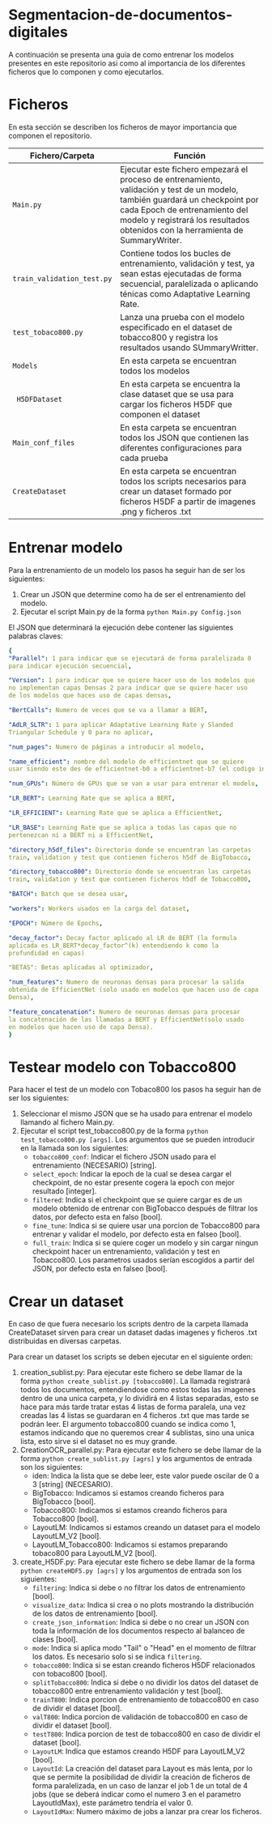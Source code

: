 
# Segmentacion-de-documentos-digitales

A continuación se presenta una guia de como entrenar los modelos presentes en este repositorio asi como al importancia de los diferentes ficheros que lo componen y como ejecutarlos.


# Ficheros
En esta sección se describen los ficheros de mayor importancia que componen el repositorio.

|        Fichero/Carpeta        | Función                          |
|----------------|-------------------------------|
|`Main.py` | Ejecutar este fichero empezará el proceso de entrenamiento, validación y test de un modelo, también guardará un checkpoint por cada Epoch de entrenamiento del modelo y registrará los resultados obtenidos con la herramienta de SummaryWriter.
|`train_validation_test.py` |Contiene todos los bucles de entrenamiento, validación y test, ya sean estas ejecutadas de forma secuencial, paralelizada o aplicando ténicas como Adaptative Learning Rate.       |
|`test_tobaco800.py`          | Lanza una prueba con el modelo especificado en el dataset de tobacco800 y registra los resultados usando SUmmaryWritter.            |
|`Models`          |En esta carpeta se encuentran todos los modelos |
|` H5DFDataset` | En esta carpeta se encuentra la clase dataset que se usa para cargar los ficheros H5DF que componen el dataset|
|`Main_conf_files`|En esta carpeta se encuentran todos los JSON que contienen las diferentes configuraciones para cada prueba|
|`CreateDataset`|En esta carpeta se encuentran todos los scripts necesarios para crear un dataset formado por ficheros H5DF a partir de imagenes .png y ficheros .txt|

# Entrenar modelo
Para la entrenamiento de un modelo los pasos ha seguir han de ser los siguientes:
1. Crear un JSON que determine como ha de ser el entrenamiento del modelo. 
2. Ejecutar el script Main.py de la forma `python Main.py Config.json` 

El JSON que determinará la ejecución debe contener las siguientes palabras claves:
 ```yaml
{
"Parallel": 1 para indicar que se ejecutará de forma paralelizada 0 
para indicar ejecución secuencial,

"Version": 1 para indicar que se quiere hacer uso de los modelos que
no implementan capas Densas 2 para indicar que se quiere hacer uso
de los modelos que haces uso de capas densas,

"BertCalls": Numero de veces que se va a llamar a BERT,

"AdLR_SLTR": 1 para aplicar Adaptative Learning Rate y Slanded 
Triangular Schedule y 0 para no aplicar,

"num_pages": Numero de páginas a introducir al modelo,

"name_efficient": nombre del modelo de efficientnet que se quiere
usar siendo este des de efficientnet-b0 a efficientnet-b7 (el codigo intenta cargar los pesos de efficientnet por lo que será necesario que estos se encuentren presentes en una carpeta llamada Weights),

"num_GPUs": Número de GPUs que se van a usar para entrenar el modelo,

"LR_BERT": Learning Rate que se aplica a BERT,

"LR_EFFICIENT": Learning Rate que se aplica a EfficientNet,

"LR_BASE": Learning Rate que se aplica a todas las capas que no 
pertenezcan ni a BERT ni a EfficientNet,

"directory_h5df_files": Directorio donde se encuentran las carpetas 
train, validation y test que contienen ficheros h5df de BigTobacco,

"directory_tobacco800": Directorio donde se encuentran las carpetas 
train, validation y test que contienen ficheros h5df de Tobacco800,

"BATCH": Batch que se desea usar,

"workers": Workers usados en la carga del dataset,

"EPOCH": Número de Epochs,

"decay_factor": Decay factor aplicado al LR de BERT (la formula
aplicada es LR_BERT*decay_factor^(k) entendiendo k como la 
profundidad en capas)

"BETAS": Betas aplicadas al optimizador,

"num_features": Numero de neuronas densas para procesar la salida
obtenida de EfficientNet (solo usado en modelos que hacen uso de capa 
Densa),

"feature_concatenation": Numero de neuronas densas para procesar
la concatenación de las llamadas a BERT y EfficientNet(solo usado 
en modelos que hacen uso de capa Densa).
}
```


# Testear modelo con Tobacco800
Para hacer el test de un modelo con Tobaco800 los pasos ha seguir han de ser los siguientes:

1.  Seleccionar el mismo JSON que se ha usado para entrenar el modelo llamando al fichero Main.py.
2.  Ejecutar el script  test_tobacco800.py  de la forma  `python test_tobacco800.py [args]`. Los argumentos que se pueden introducir en la llamada son los siguientes:
	* `tobacco800_conf`: Indicar el fichero JSON usado para el entrenamiento (NECESARIO) [string].
	* `select_epoch`: Indicar la epoch de la cual se desea cargar el checkpoint, de no estar presente cogera la epoch con mejor resultado [integer].
	* `filtered`: Indica si el checkpoint que se quiere cargar es de un modelo obtenido de entrenar con BigTobacco después de filtrar los datos, por defecto esta en falso [bool].
	* `fine_tune`: Indica si se quiere usar una porcion de Tobacco800 para entrenar y validar el modelo, por defecto esta en falseo [bool].
	* `full_train`: Indica si se quiere coger un modelo y sin cargar ningun checkpoint hacer un entrenamiento, validación y test en Tobacco800. Los parametros usados serían escogidos a partir del JSON, por defecto esta en falseo [bool].


# Crear un dataset
En caso de que fuera necesario los scripts dentro de la carpeta llamada CreateDataset sirven para crear un dataset dadas imagenes y ficheros .txt distribuidas en diversas carpetas.

Para crear un dataset los scripts se deben ejecutar en el siguiente orden:
1. creation_sublist.py: Para ejecutar este fichero se debe llamar de la forma `python create_sublist.py [tobacco800]`. La llamada registrará todos los documentos, entendiendose como estos todas las imagenes dentro de una unica carpeta, y lo dividirá en 4 listas separadas, esto se hace para más tarde tratar estas 4 listas de forma paralela, una vez creadas las 4 listas se guardaran en 4 ficheros .txt que mas tarde se podrán leer. El argumento tobacco800 cuando se indica como 1, estamos indicando que no queremos crear 4 sublistas, sino una unica lista, esto sirve si el dataset no es muy grande.
2. CreationOCR_parallel.py: Para ejecutar este fichero se debe llamar de la forma `python create_sublist.py [agrs]` y los argumentos de entrada son los siguientes:
	* iden: Indica la lista que se debe leer, este valor puede oscilar de 0 a 3 [string] (NECESARIO).
	* BigTobacco: Indicamos si estamos creando ficheros para BigTobacco [bool].
	* Tobacco800: Indicamos si estamos creando ficheros para Tobacco800 [bool].
	* LayoutLM: Indicamos si estamos creando un dataset para el modelo LayoutLM_V2 [bool].
	* LayoutLM_Tobacco800: Indicamos si estamos preparando tobaco800 para LayoutLM_V2 [bool].
3. create_H5DF.py: Para ejecutar este fichero se debe llamar de la forma `python createHDF5.py [agrs]` y los argumentos de entrada son los siguientes:
	* `filtering`: Indica si debe o no filtrar los datos de entrenamiento [bool].
	* `visualize_data`: Indica si crea o no plots mostrando la distribución de los datos de entrenamiento [bool].
	* `create_json_information`: Indica si debe o no crear un JSON con toda la información de los documentos respecto al balanceo de clases [bool].
	* `mode`: Indica si aplica modo "Tail" o "Head" en el momento de filtrar los datos. Es necesario solo si se indica `filtering`.
	* `tobacco800`: Indica si se estan creando ficheros H5DF relacionados con tobaco800 [bool]. 
	* `splitTobacco800`: Indica si debe o no dividir los datos del dataset de tobacco800 entre entrenamiento validación y test [bool].
	* `trainT800`: Indica porcion de entrenamiento de tobacco800 en caso de dividir el dataset [bool].
	* `valT800`: Indica porcion de validación de tobacco800 en caso de dividir el dataset [bool].
	* `testT800`: Indica porcion de test de tobacco800 en caso de dividir el dataset [bool].
	* `LayoutLM`: Indica que estamos creando H5DF para LayoutLM_V2 [bool].
	* `LayoutId`: La creación del dataset para Layout es más lenta, por lo que se permite la posibilidad de dividir la creación de ficheros de forma paralelizada, en un caso de lanzar el job 1 de un total de 4 jobs (que se deberá indicar como el numero 3 en el parametro LayoutIdMax), este parámetro tendría el valor 0.
	* `LayoutIdMax`: Numero máximo de jobs a lanzar pra crear los ficheros.
